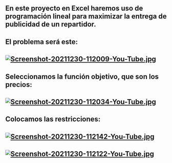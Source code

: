 ## En este proyecto en Excel haremos uso de programación lineal para maximizar la entrega de publicidad de un repartidor.
## El problema será este:
## [![Screenshot-20211230-112009-You-Tube.jpg](https://i.postimg.cc/sgfvmW2c/Screenshot-20211230-112009-You-Tube.jpg)](https://postimg.cc/QHP8xH19)

## Seleccionamos la función objetivo, que son los precios:
## [![Screenshot-20211230-112034-You-Tube.jpg](https://i.postimg.cc/tRrf7Qx4/Screenshot-20211230-112034-You-Tube.jpg)](https://postimg.cc/3Wv9bq1s)

## Colocamos las restricciones:
## [![Screenshot-20211230-112142-You-Tube.jpg](https://i.postimg.cc/W1SSY0wb/Screenshot-20211230-112142-You-Tube.jpg)](https://postimg.cc/K1knRkWd)
## [![Screenshot-20211230-112122-You-Tube.jpg](https://i.postimg.cc/h4HYV8pk/Screenshot-20211230-112122-You-Tube.jpg)](https://postimg.cc/Z0xjSNkH)

##
##

##
##

##
##

##
##
